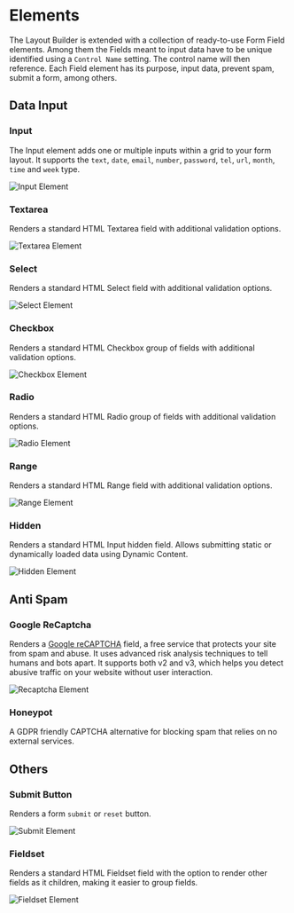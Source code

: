 # Elements

The Layout Builder is extended with a collection of ready-to-use Form Field elements. Among them the Fields meant to input data have to be unique identified using a `Control Name` setting. The control name will then reference.  Each Field element has its purpose, input data, prevent spam, submit a form, among others.

## Data Input

### Input

The Input element adds one or multiple inputs within a grid to your form layout. It supports the `text`, `date`, `email`, `number`, `password`, `tel`, `url`, `month`, `time` and `week` type.

![Input Element](./assets/elements/input.png)

### Textarea

Renders a standard HTML Textarea field with additional validation options.

![Textarea Element](./assets/elements/textarea.png)

### Select

Renders a standard HTML Select field with additional validation options.

![Select Element](./assets/elements/select.png)

### Checkbox

Renders a standard HTML Checkbox group of fields with additional validation options.

![Checkbox Element](./assets/elements/checkbox.png)

### Radio

Renders a standard HTML Radio group of fields with additional validation options.

![Radio Element](./assets/elements/radio.png)

### Range

Renders a standard HTML Range field with additional validation options.

![Range Element](./assets/elements/range.png)

### Hidden

Renders a standard HTML Input hidden field. Allows submitting static or dynamically loaded data using Dynamic Content.

![Hidden Element](./assets/elements/hidden.png)

## Anti Spam

### Google ReCaptcha

Renders a [Google reCAPTCHA](https://developers.google.com/recaptcha/) field, a free service that protects your site from spam and abuse. It uses advanced risk analysis techniques to tell humans and bots apart. It supports both v2 and v3, which helps you detect abusive traffic on your website without user interaction.

![Recaptcha Element](./assets/elements/recaptcha.png)

### Honeypot

A GDPR friendly CAPTCHA alternative for blocking spam that relies on no external services.

## Others

### Submit Button

Renders a form `submit` or `reset` button.

![Submit Element](./assets/elements/button.png)

### Fieldset

Renders a standard HTML Fieldset field with the option to render other fields as it children, making it easier to group fields.

![Fieldset Element](./assets/elements/fieldset.png)
